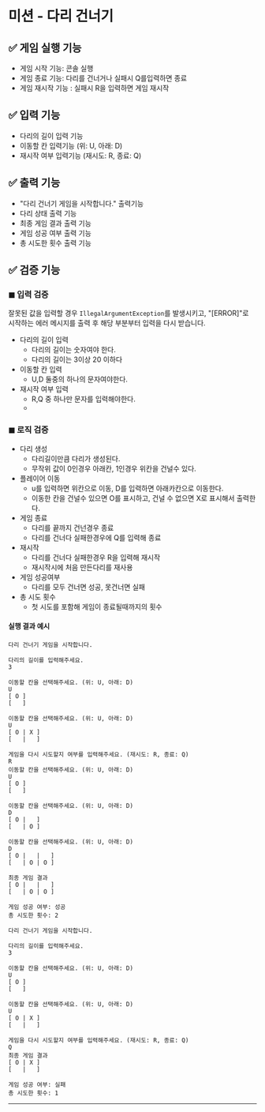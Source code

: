 # 미션 - 다리 건너기

## ✅ 게임 실행 기능
- 게임 시작 기능: 콘솔 실행
- 게임 종료 기능: 다리를 건너거나 실패시 Q를입력하면 종료
- 게임 재시작 기능 : 실패시 R을 입력하면 게임 재시작

## ✅ 입력 기능
- 다리의 길이 입력 기능
- 이동할 칸 입력기능 (위: U, 아래: D)
- 재시작 여부 입력기능 (재시도: R, 종료: Q)
## ✅ 출력 기능
- "다리 건너기 게임을 시작합니다." 출력기능
- 다리 상태 출력 기능
- 최종 게임 결과 출력 기능
- 게임 성공 여부 출력 기능
- 총 시도한 횟수 출력 기능

## ✅ 검증 기능

### **◼ 입력 검증**
 잘못된 값을 입력할 경우 `IllegalArgumentException`를 발생시키고, "[ERROR]"로 시작하는 에러 메시지를 출력 후 해당 부분부터 입력을 다시 받습니다.
- 다리의 길이 입력
    - 다리의 길이는 숫자여야 한다.
    - 다리의 길이는 3이상 20 이하다
- 이동할 칸 입력
    - U,D 둘중의 하나의 문자여야한다.
- 재시작 여부 입력
    - R,Q 중 하나만 문자를 입력해야한다.
    - 
### **◼ 로직 검증**
- 다리 생성
    - 다리길이만큼 다리가 생성된다.
    - 무작위 값이 0인경우 아래칸, 1인경우 위칸을 건널수 있다.
- 플레이어 이동
    - u를 입력하면 위칸으로 이동, D를 입력하면 아래카칸으로 이동한다.
    - 이동한 칸을 건널수 있으면 O를 표시하고, 건널 수 없으면 X로 표시해서 출력한다.
- 게임 종료
    - 다리를 끝까지 건넌경우 종료
    - 다리를 건너다 실패한경우에 Q를 입력해 종료
- 재시작 
    - 다리를 건너다 실패한경우 R을 입력해 재시작
    - 재시작시에 처음 만든다리를 재사용
- 게임 성공여부 
    - 다리를 모두 건너면 성공, 못건너면 실패
- 총 시도 횟수
    - 첫 시도를 포함해 게임이 종료될때까지의 횟수


#### 실행 결과 예시
```
다리 건너기 게임을 시작합니다.

다리의 길이를 입력해주세요.
3

이동할 칸을 선택해주세요. (위: U, 아래: D)
U
[ O ]
[   ]

이동할 칸을 선택해주세요. (위: U, 아래: D)
U
[ O | X ]
[   |   ]

게임을 다시 시도할지 여부를 입력해주세요. (재시도: R, 종료: Q)
R
이동할 칸을 선택해주세요. (위: U, 아래: D)
U
[ O ]
[   ]

이동할 칸을 선택해주세요. (위: U, 아래: D)
D
[ O |   ]
[   | O ]

이동할 칸을 선택해주세요. (위: U, 아래: D)
D
[ O |   |   ]
[   | O | O ]

최종 게임 결과
[ O |   |   ]
[   | O | O ]

게임 성공 여부: 성공
총 시도한 횟수: 2
```

```
다리 건너기 게임을 시작합니다.

다리의 길이를 입력해주세요.
3

이동할 칸을 선택해주세요. (위: U, 아래: D)
U
[ O ]
[   ]

이동할 칸을 선택해주세요. (위: U, 아래: D)
U
[ O | X ]
[   |   ]

게임을 다시 시도할지 여부를 입력해주세요. (재시도: R, 종료: Q)
Q
최종 게임 결과
[ O | X ]
[   |   ]

게임 성공 여부: 실패
총 시도한 횟수: 1
```

---